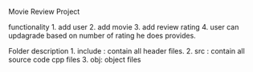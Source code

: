 Movie Review Project

functionality
    1. add user
    2. add movie 
    3. add review rating
    4. user can updagrade based on number of rating he does provides.



Folder description
    1. include :    contain all header files.
    2. src :        contain all source code cpp files
    3. obj:         object files 
